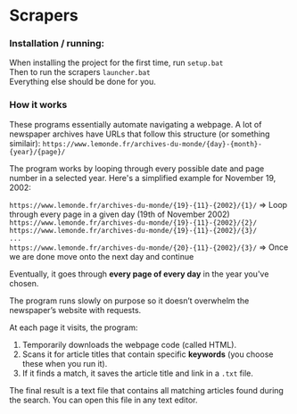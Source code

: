 # Scrapers

### Installation / running:
When installing the project for the first time, run `setup.bat` <br>
Then to run the scrapers `launcher.bat` <br>
Everything else should be done for you.

### How it works
These programs essentially automate navigating a webpage. 
A lot of newspaper archives have URLs that follow this structure (or something similair):
`https://www.lemonde.fr/archives-du-monde/{day}-{month}-{year}/{page}/`

The program works by looping through every possible date and page number in a selected year. Here's a simplified example for November 19, 2002:

`https://www.lemonde.fr/archives-du-monde/{19}-{11}-{2002}/{1}/` => Loop through every page in a given day (19th of November 2002) <br>
`https://www.lemonde.fr/archives-du-monde/{19}-{11}-{2002}/{2}/` <br>
`https://www.lemonde.fr/archives-du-monde/{19}-{11}-{2002}/{3}/` <br>
`...` <br>
`https://www.lemonde.fr/archives-du-monde/{20}-{11}-{2002}/{3}/` => Once we are done move onto the next day and continue <br>

Eventually, it goes through **every page of every day** in the year you've chosen.

The program runs slowly on purpose so it doesn’t overwhelm the newspaper’s website with requests.

At each page it visits, the program:
1. Temporarily downloads the webpage code (called HTML).
2. Scans it for article titles that contain specific **keywords** (you choose these when you run it).
3. If it finds a match, it saves the article title and link in a `.txt` file.

The final result is a text file that contains all matching articles found during the search. You can open this file in any text editor.
